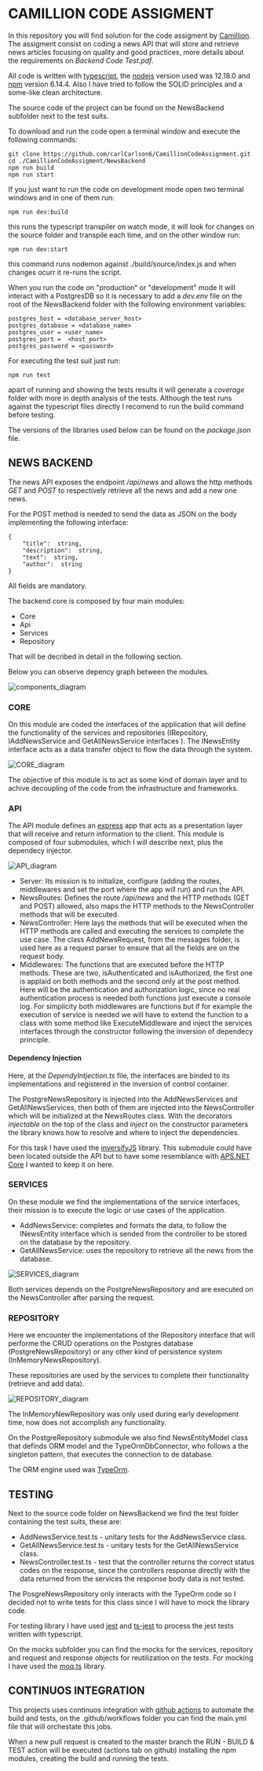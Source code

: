 # CAMILLION CODE ASSIGMENT

In this repository you will find solution for the code assigment by [Camillion](https://www.camillion.app/). The assigment consist on coding a news API that will store and retrieve news articles focusing on quality and good practices, more details about the requirements on *Backend Code Test.pdf*.

All code is written with [typescript](https://www.typescriptlang.org/), the [nodejs](https://nodejs.org/es/) version used was 12.18.0 and [npm](https://www.npmjs.com/) version 6.14.4. Also I have tried to follow the SOLID principles and a some-like clean architecture.

The source code of the project can be found on the NewsBackend subfolder next to the test suits.

To download and run the code open a terminal window and execute the following commands:

    git clone https://github.com/carlCarlson6/CamillionCodeAssignment.git
    cd ./CamillionCodeAssigment/NewsBackend
    npm run build
    npm run start

If you just want to run the code on development mode open two terminal windows and in one of them run:

    npm run dev:build

this runs the typescript transpiler on watch mode, it will look for changes on the source folder and transpile each time, and on the other window run:

    npm run dev:start

this command runs nodemon against ./build/source/index.js and when changes ocurr it re-runs the script.

When you run the code on "production" or "development" mode it will interact with a PostgresDB so it is necessary to add a *dev.env* file on the root of the NewsBackend folder with the following environment variables:

    postgres_host = <database_server_host>
    postgres_database = <database_name>
    postgres_user = <user_name>
    postgres_port =  <host_port>
    postgres_password = <password>

For executing the test suit just run:

    npm run test

apart of running and showing the tests results it will generate a *coverage* folder with more in depth analysis of the tests. Although the test runs against the typescript files directly I recomend to run the build command before testing.

The versions of the libraries used below can be found on the *package.json* file.

## NEWS BACKEND

The news API exposes the endpoint */api/news* and allows the http methods *GET* and *POST* to respectively retrieve all the news and add a new one news.

For the POST method is needed to send the data as JSON on the body implementing the following interface:

    {
        "title":  string,
        "description":  string,
        "text":  string,
        "author":  string
    }

All fields are mandatory.

The backend core is composed by four main modules:

- Core
- Api
- Services
- Repository

That will be decribed in detail in the following section.

Below you can observe depency graph between the modules.

![components_diagram](img/components_diagram.jpg)

### CORE

On this module are coded the interfaces of the application that will define the functionality of the services and repositories (IRepository, IAddNewsService and GetAllNewsService interfaces ). The INewsEntity interface acts as a data transfer object to flow the data through the system.

![CORE_diagram](img/CORE_diagram.jpg)

The objective of this module is to act as some kind of domain layer and to achive decoupling of the code from the infrastructure and frameworks.

### API

The API module defines an [express](https://expressjs.com/es/) app that acts as a presentation layer that will receive and return information to the client. This module is composed of four submodules, which I will describe next, plus the dependecy injector.

![API_diagram](img/API_diagram.jpg)

- Server: Its mission is to initialize, configure (adding the routes, middlewares and set the port where the app will run) and run the API.
- NewsRoutes: Defines the route */api/news* and the HTTP methods (GET and POST) allowed, also maps the HTTP methods to the NewsController methods that will be executed.
- NewsController: Here lays the methods that will be executed when the HTTP methods are called and executing the services to complete the use case. The class AddNewsRequest, from the messages folder, is used here as a request parser to ensure that all the fields are on the request body.
- Middlewares: The functions that are executed before the HTTP methods. These are two, isAuthenticated and isAuthorized, the first one is applaid on both methods and the second only at the post method. Here will be the authentication and authorization logic, since no real authentication process is needed both functions just execute a console log. For simplicity both middlewares are functions but if for example the execution of service is needed we will have to extend the function to a class with some method like ExecuteMiddleware and inject the services interfaces through the constructor following the inversion of dependecy principle.

#### Dependency Injection

Here, at the *DependyIntjection.ts* file, the interfaces are binded to its implementations and registered in the inversion of control container.

The PostgreNewsRepository is injected into the AddNewsServices and GetAllNewsServices, then both of them are injected into the NewsController which will be initialized at the NewsRoutes class. With the decorators *injectable* on the top of the class and *inject* on the constructor parameters the library knows how to resolve and where to inject the dependencies.

For this task I have used the [inversifyJS](http://inversify.io/) library. This submodule could have been located outside the API but to have some resemblance with [APS.NET Core](https://dotnet.microsoft.com/learn/aspnet/what-is-aspnet-core) I wanted to keep it on here.

### SERVICES

On these module we find the implementations of the service interfaces, their mission is to execute the logic or use cases of the application.

- AddNewsService: completes and formats the data, to follow the INewsEntity interface which is sended from the controller to be stored on the database by the repository.
- GetAllNewsService: uses the repository to retrieve all the news from the database.

![SERVICES_diagram](img/SERVICES_driagram.jpg)

Both services depends on the PostgreNewsRepository and are executed on the NewsController after parsing the request.

### REPOSITORY

Here we encounter the implementations of the IRepository interface that will performe the CRUD operations on the Postgres database (PostgreNewsRepository) or any other kind of persistence system (InMemoryNewsRepository).

These repositories are used by the services to complete their functionality (retrieve and add data).

![REPOSITORY_diagram](img/REPOSITORY_diagram.jpg)

The InMemoryNewRepository was only used during early development time, now does not accomplish any functionality.

On the PostgreRepository submodule we also find NewsEntityModel class that definds ORM model and the TypeOrmDbConnector, who follows a the singleton pattern, that executes the connection to de database.

The ORM engine used was [TypeOrm](https://typeorm.io/#/).

## TESTING

Next to the source code folder on NewsBackend we find the test folder containing the test suits, these are:

- AddNewsService.test.ts - unitary tests for the AddNewsService class.
- GetAllNewsService.test.ts - unitary tests for the GetAllNewsService class.
- NewsController.test.ts - test that the controller returns the correct status codes on the response, since the controllers response directly with the data returned from the services the response body data is not tested.

The PosgreNewsRepository only interacts with the TypeOrm code so I decided not to write tests for this class since I will have to mock the library code.

For testing library I have used [jest](https://jestjs.io/) and [ts-jest](https://github.com/kulshekhar/ts-jest) to process the jest tests written with typescript.

On the mocks subfolder you can find the mocks for the services, repository and request and response objects for reutilization on the tests. For mocking I have used the [moq.ts](https://github.com/dvabuzyarov/moq.ts) library.

## CONTINUOS INTEGRATION

This projects uses continuos integration with [github actions](https://github.com/features/actions) to automate the build and tests, on the .github/workflows folder you can find the main.yml file that will orchestate this jobs.

When a new pull request is created to the master branch the RUN - BUILD & TEST action will be executed (actions tab on github) installing the npm modules, creating the build and running the tests.
